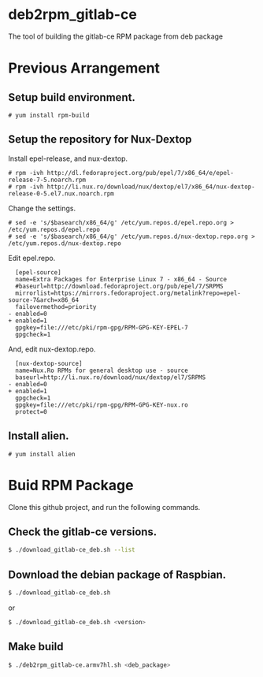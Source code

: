 # deb2rpm_gitlab-ce
The tool of building the gitlab-ce RPM package from deb package

# Previous Arrangement
## Setup build environment.

```shell-session
# yum install rpm-build
```

## Setup the repository for Nux-Dextop
Install epel-release, and nux-dextop.

```shell-session
# rpm -ivh http://dl.fedoraproject.org/pub/epel/7/x86_64/e/epel-release-7-5.noarch.rpm
# rpm -ivh http://li.nux.ro/download/nux/dextop/el7/x86_64/nux-dextop-release-0-5.el7.nux.noarch.rpm
```

Change the settings.

```shell-session
# sed -e 's/$basearch/x86_64/g' /etc/yum.repos.d/epel.repo.org > /etc/yum.repos.d/epel.repo
# sed -e 's/$basearch/x86_64/g' /etc/yum.repos.d/nux-dextop.repo.org > /etc/yum.repos.d/nux-dextop.repo
```

Edit epel.repo.

```diff:/etc/yum.repos.d/epel.repo
  [epel-source]
  name=Extra Packages for Enterprise Linux 7 - x86_64 - Source
  #baseurl=http://download.fedoraproject.org/pub/epel/7/SRPMS
  mirrorlist=https://mirrors.fedoraproject.org/metalink?repo=epel-source-7&arch=x86_64
  failovermethod=priority
- enabled=0
+ enabled=1
  gpgkey=file:///etc/pki/rpm-gpg/RPM-GPG-KEY-EPEL-7
  gpgcheck=1
```

And, edit nux-dextop.repo.

```diff:/etc/yum.repos.d/nux-dextop.repo
  [nux-dextop-source]
  name=Nux.Ro RPMs for general desktop use - source
  baseurl=http://li.nux.ro/download/nux/dextop/el7/SRPMS
- enabled=0
+ enabled=1
  gpgcheck=1
  gpgkey=file:///etc/pki/rpm-gpg/RPM-GPG-KEY-nux.ro
  protect=0
```

## Install alien.

```shell-session
# yum install alien
```

# Buid RPM Package
Clone this github project, and run the following commands.

## Check the gitlab-ce versions.

```bash
$ ./download_gitlab-ce_deb.sh --list
```

## Download the debian package of Raspbian.

```bash
$ ./download_gitlab-ce_deb.sh
```

or

```bash
$ ./download_gitlab-ce_deb.sh <version>
```

## Make build

```bash
$ ./deb2rpm_gitlab-ce.armv7hl.sh <deb_package>
```

